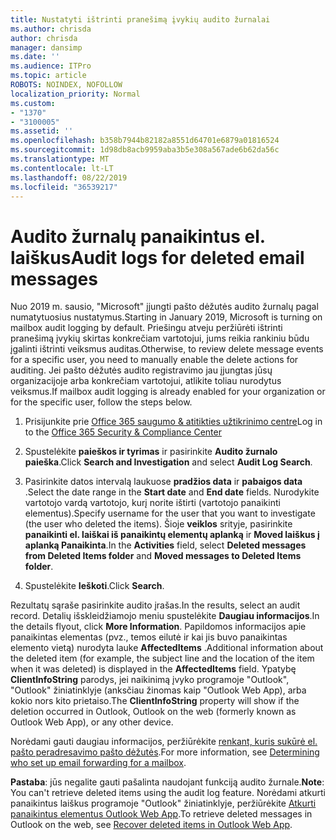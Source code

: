 ```yaml
---
title: Nustatyti ištrinti pranešimą įvykių audito žurnalai
ms.author: chrisda
author: chrisda
manager: dansimp
ms.date: ''
ms.audience: ITPro
ms.topic: article
ROBOTS: NOINDEX, NOFOLLOW
localization_priority: Normal
ms.custom:
- "1370"
- "3100005"
ms.assetid: ''
ms.openlocfilehash: b358b7944b82182a8551d64701e6879a01816524
ms.sourcegitcommit: 1d98db8acb9959aba3b5e308a567ade6b62da56c
ms.translationtype: MT
ms.contentlocale: lt-LT
ms.lasthandoff: 08/22/2019
ms.locfileid: "36539217"
---
```

# <a name="audit-logs-for-deleted-email-messages"></a><span data-ttu-id="a594b-102">Audito žurnalų panaikintus el. laiškus</span><span class="sxs-lookup"><span data-stu-id="a594b-102">Audit logs for deleted email messages</span></span>

<span data-ttu-id="a594b-103">Nuo 2019 m. sausio, "Microsoft" įjungti pašto dėžutės audito žurnalų pagal numatytuosius nustatymus.</span><span class="sxs-lookup"><span data-stu-id="a594b-103">Starting in January 2019, Microsoft is turning on mailbox audit logging by default.</span></span> <span data-ttu-id="a594b-104">Priešingu atveju peržiūrėti ištrinti pranešimą įvykių skirtas konkrečiam vartotojui, jums reikia rankiniu būdu įgalinti ištrinti veiksmus auditas.</span><span class="sxs-lookup"><span data-stu-id="a594b-104">Otherwise, to review delete message events for a specific user, you need to manually enable the delete actions for auditing.</span></span> <span data-ttu-id="a594b-105">Jei pašto dėžutės audito registravimo jau įjungtas jūsų organizacijoje arba konkrečiam vartotojui, atlikite toliau nurodytus veiksmus.</span><span class="sxs-lookup"><span data-stu-id="a594b-105">If mailbox audit logging is already enabled for your organization or for the specific user, follow the steps below.</span></span>

1. <span data-ttu-id="a594b-106">Prisijunkite prie [Office 365 saugumo & atitikties užtikrinimo centre](https://protection.office.com/)</span><span class="sxs-lookup"><span data-stu-id="a594b-106">Log in to the [Office 365 Security & Compliance Center](https://protection.office.com/)</span></span>

2. <span data-ttu-id="a594b-107">Spustelėkite **paieškos ir tyrimas** ir pasirinkite **Audito žurnalo paieška**.</span><span class="sxs-lookup"><span data-stu-id="a594b-107">Click **Search and Investigation** and select **Audit Log Search**.</span></span>

3. <span data-ttu-id="a594b-108">Pasirinkite datos intervalą laukuose **pradžios data** ir **pabaigos data** .</span><span class="sxs-lookup"><span data-stu-id="a594b-108">Select the date range in the **Start date** and **End date** fields.</span></span> <span data-ttu-id="a594b-109">Nurodykite vartotojo vardą vartotojo, kurį norite ištirti (vartotojo panaikinti elementus).</span><span class="sxs-lookup"><span data-stu-id="a594b-109">Specify username for the user that you want to investigate (the user who deleted the items).</span></span> <span data-ttu-id="a594b-110">Šioje **veiklos** srityje, pasirinkite **panaikinti el. laiškai iš panaikintų elementų aplanką** ir **Moved laiškus į aplanką Panaikinta**.</span><span class="sxs-lookup"><span data-stu-id="a594b-110">In the **Activities** field, select **Deleted messages from Deleted Items folder** and **Moved messages to Deleted Items folder**.</span></span>

4. <span data-ttu-id="a594b-111">Spustelėkite **Ieškoti**.</span><span class="sxs-lookup"><span data-stu-id="a594b-111">Click **Search**.</span></span>

<span data-ttu-id="a594b-112">Rezultatų sąraše pasirinkite audito įrašas.</span><span class="sxs-lookup"><span data-stu-id="a594b-112">In the results, select an audit record.</span></span> <span data-ttu-id="a594b-113">Detalių išskleidžiamojo meniu spustelėkite **Daugiau informacijos**.</span><span class="sxs-lookup"><span data-stu-id="a594b-113">In the details flyout, click **More Information**.</span></span> <span data-ttu-id="a594b-114">Papildomos informacijos apie panaikintas elementas (pvz., temos eilutė ir kai jis buvo panaikintas elemento vietą) nurodyta lauke **AffectedItems** .</span><span class="sxs-lookup"><span data-stu-id="a594b-114">Additional information about the deleted item (for example, the subject line and the location of the item when it was deleted) is displayed in the **AffectedItems** field.</span></span> <span data-ttu-id="a594b-115">Ypatybę **ClientInfoString** parodys, jei naikinimą įvyko programoje "Outlook", "Outlook" žiniatinklyje (anksčiau žinomas kaip "Outlook Web App), arba kokio nors kito prietaiso.</span><span class="sxs-lookup"><span data-stu-id="a594b-115">The **ClientInfoString** property will show if the deletion occurred in Outlook, Outlook on the web (formerly known as Outlook Web App), or any other device.</span></span>

<span data-ttu-id="a594b-116">Norėdami gauti daugiau informacijos, peržiūrėkite [renkant, kuris sukūrė el. pašto peradresavimo pašto dėžutės](https://docs.microsoft.com/office365/securitycompliance/auditing-troubleshooting-scenarios#determining-if-a-user-deleted-email-items).</span><span class="sxs-lookup"><span data-stu-id="a594b-116">For more information, see [Determining who set up email forwarding for a mailbox](https://docs.microsoft.com/office365/securitycompliance/auditing-troubleshooting-scenarios#determining-if-a-user-deleted-email-items).</span></span>

<span data-ttu-id="a594b-117">**Pastaba**: jūs negalite gauti pašalinta naudojant funkciją audito žurnale.</span><span class="sxs-lookup"><span data-stu-id="a594b-117">**Note**: You can't retrieve deleted items using the audit log feature.</span></span> <span data-ttu-id="a594b-118">Norėdami atkurti panaikintus laiškus programoje "Outlook" žiniatinklyje, peržiūrėkite [Atkurti panaikintus elementus Outlook Web App](https://support.office.com/article/C3D8FC15-EEEF-4F1C-81DF-E27964B7EDD4).</span><span class="sxs-lookup"><span data-stu-id="a594b-118">To retrieve deleted messages in Outlook on the web, see [Recover deleted items in Outlook Web App](https://support.office.com/article/C3D8FC15-EEEF-4F1C-81DF-E27964B7EDD4).</span></span>
